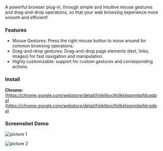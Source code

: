 A powerful browser plug-in, through simple and intuitive mouse gestures and drag-and-drop operations, so that your web browsing experience more smooth and efficient!

### Features

- Mouse Gestures: Press the right mouse button to move around for common browsing operations.
- Drag-and-drop gestures: Drag-and-drop page elements (text, links, images) for fast navigation and manipulation.
- Highly customizable: support for custom gestures and corresponding actions.

### Install

**Chrome:** [https://chrome.google.com/webstore/detail/hiijklikoclhijlkkljppnnbpfdcgdpa](https://chrome.google.com/webstore/detail/hiijklikoclhijlkkljppnnbpfdcgdpa)

### Screenshot Demo

![picture 1](https://github.com/user-attachments/assets/776e0e81-c271-47b6-8edf-af10f7db72f7)

![picture 2](https://github.com/user-attachments/assets/617cef87-6628-4e94-992e-35ceab4d2097)
